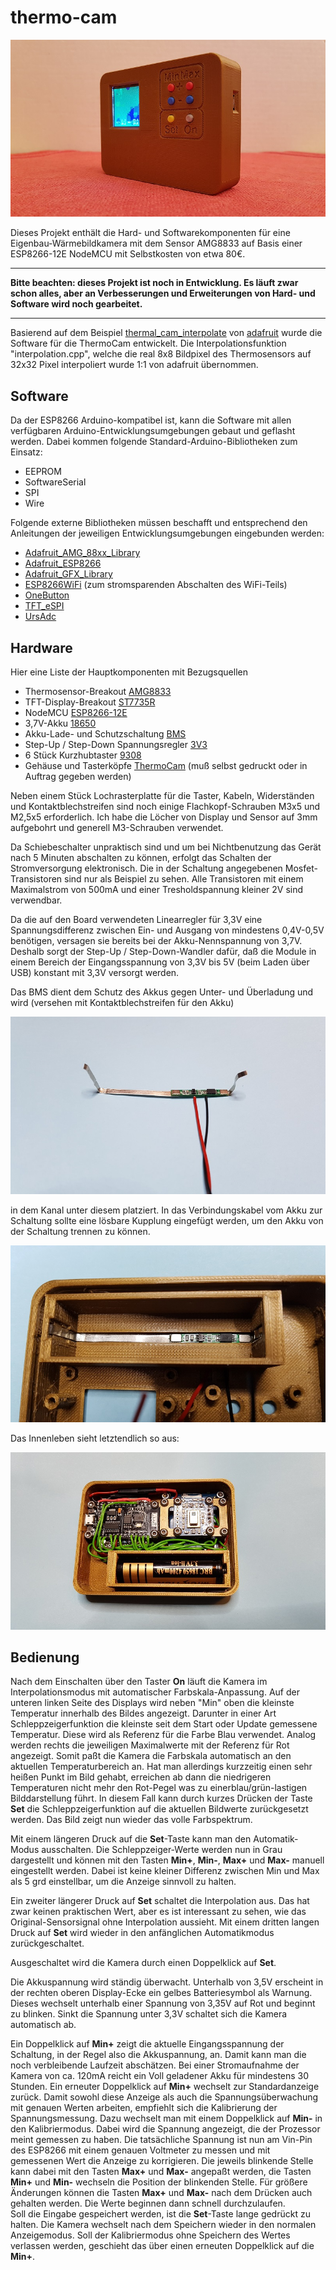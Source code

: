 # thermo-cam

![ThermoCam](pictures/tc_side.jpg)

Dieses Projekt enthält die Hard- und Softwarekomponenten für eine Eigenbau-Wärmebildkamera mit dem Sensor AMG8833 auf Basis einer ESP8266-12E NodeMCU mit Selbstkosten von etwa 80€.

----------

**Bitte beachten: dieses Projekt ist noch in Entwicklung. Es läuft zwar schon alles, aber an Verbesserungen und Erweiterungen von Hard- und Software wird noch 
gearbeitet.** 

----------

Basierend auf dem Beispiel [thermal\_cam\_interpolate](https://github.com/adafruit/Adafruit_AMG88xx/tree/master/examples/thermal_cam_interpolate "thermal_cam_interpolate") von [adafruit](https://www.adafruit.com/) wurde die Software für die ThermoCam entwickelt. Die Interpolationsfunktion "interpolation.cpp", welche die real 8x8 Bildpixel des Thermosensors auf 32x32 Pixel interpoliert wurde 1:1 von adafruit übernommen.

## Software 

Da der ESP8266 Arduino-kompatibel ist, kann die Software mit allen verfügbaren Arduino-Entwicklungsumgebungen gebaut und geflasht werden.
Dabei kommen folgende Standard-Arduino-Bibliotheken zum Einsatz:

- EEPROM
- SoftwareSerial
- SPI
- Wire

Folgende externe Bibliotheken müssen beschafft und entsprechend den Anleitungen der jeweiligen Entwicklungsumgebungen eingebunden werden:

- [Adafruit\_AMG_88xx\_Library](https://github.com/adafruit/Adafruit_AMG88xx)
- [Adafruit\_ESP8266](https://github.com/adafruit/Adafruit_ESP8266)
- [Adafruit\_GFX\_Library](https://github.com/adafruit/Adafruit-GFX-Library)
- [ESP8266WiFi](https://github.com/esp8266/Arduino) (zum stromsparenden Abschalten des WiFi-Teils)
- [OneButton](https://github.com/mathertel/OneButton)
- [TFT_eSPI](https://github.com/Bodmer/TFT_eSPI)
- [UrsAdc](http://bienonline.magix.net/public/esp8266-adc.html)

## Hardware 

Hier eine Liste der Hauptkomponenten mit Bezugsquellen

- Thermosensor-Breakout [AMG8833](https://www.adafruit.com/product/3538)
- TFT-Display-Breakout [ST7735R](https://www.adafruit.com/product/2088) 
- NodeMCU [ESP8266-12E](https://www.aliexpress.com/item/1pcs-NodeMCU-V3-Lua-WIFI-module-integration-of-ESP8266-extra-memory-32M-Flash-USB-serial-CH340G/32813713134.html)
- 3,7V-Akku [18650](https://www.aliexpress.com/item/2PCS-3-7V-4200mAh-18650-MICKTICK-Battery-lithium-Li-Ion-Rechargeable-Large-Capacity-Batteries-batteria-T6/32803586525.html)
- Akku-Lade- und Schutzschaltung [BMS](https://www.aliexpress.com/item/1S-3-7V-3A-li-ion-BMS-PCM-battery-protection-board-pcm-for-18650-lithium-ion/32673915806.html)
- Step-Up / Step-Down Spannungsregler [3V3](https://www.aliexpress.com/item/mini-2-in-1-DC-DC-Step-Down-Step-Up-Converter-1-8V-5V-to-3/32764847210.html) 
- 6 Stück Kurzhubtaster [9308](https://www.reichelt.com/fr/en/Switches-Tactile/TASTER-9308/3/index.html?ACTION=3&GROUPID=7587&ARTICLE=44532&START=0&OFFSET=16&)
- Gehäuse und Tasterköpfe [ThermoCam](https://www.thingiverse.com/thing:2813276) (muß selbst gedruckt oder in Auftrag gegeben werden)

Neben einem Stück Lochrasterplatte für die Taster, Kabeln, Widerständen und Kontaktblechstreifen sind noch einige Flachkopf-Schrauben M3x5 und M2,5x5 erforderlich. Ich habe die Löcher von Display und Sensor auf 3mm aufgebohrt und generell M3-Schrauben verwendet. 

Da Schiebeschalter unpraktisch sind und um bei Nichtbenutzung das Gerät nach 5 Minuten abschalten zu können, erfolgt das Schalten der Stromversorgung elektronisch. Die in der Schaltung angegebenen Mosfet-Transistoren sind nur als Beispiel zu sehen. Alle Transistoren mit einem Maximalstrom von 500mA und einer Tresholdspannung kleiner 2V sind verwendbar. 

Da die auf den Board verwendeten Linearregler für 3,3V eine Spannungsdifferenz zwischen Ein- und Ausgang von mindestens 0,4V-0,5V benötigen, versagen sie bereits bei der Akku-Nennspannung von 3,7V. Deshalb sorgt der Step-Up / Step-Down-Wandler dafür, daß die Module in einem Bereich der Eingangsspannung von 3,3V bis 5V (beim Laden über USB) konstant mit 3,3V versorgt werden.

Das BMS dient dem Schutz des Akkus gegen Unter- und Überladung und wird (versehen mit Kontaktblechstreifen für den Akku) 

![BMS](pictures/tc_bms.jpg)

in dem Kanal unter diesem platziert. In das Verbindungskabel vom Akku zur Schaltung sollte eine lösbare Kupplung eingefügt werden, um den Akku von der Schaltung trennen zu können. 

![BMS unter Akku](pictures/tc_battcase.jpg)

Das Innenleben sieht letztendlich so aus:

![Innenleben](pictures/tc_inner.jpg)


## Bedienung

Nach dem Einschalten über den Taster **On** läuft die Kamera im Interpolationsmodus mit automatischer Farbskala-Anpassung. Auf der unteren linken Seite des Displays wird neben "Min" oben die kleinste Temperatur innerhalb des Bildes angezeigt. Darunter in einer Art Schleppzeigerfunktion die kleinste seit dem Start oder Update gemessene Temperatur. Diese wird als Referenz für die Farbe Blau verwendet. Analog werden rechts die jeweiligen Maximalwerte mit der Referenz für Rot angezeigt. Somit paßt die Kamera die Farbskala automatisch an den aktuellen Temperaturbereich an.
Hat man allerdings kurzzeitig einen sehr heißen Punkt im Bild gehabt, erreichen ab dann die niedrigeren Temperaturen nicht mehr den Rot-Pegel was zu einerblau/grün-lastigen Bilddarstellung führt. In diesem Fall kann durch kurzes Drücken der Taste **Set** die Schleppzeigerfunktion auf die aktuellen Bildwerte zurückgesetzt werden. Das Bild zeigt nun wieder das volle Farbspektrum.  

Mit einem längeren Druck auf die **Set**-Taste kann man den Automatik-Modus ausschalten. Die Schleppzeiger-Werte werden nun in Grau dargestellt und können mit den Tasten **Min+**, **Min-**, **Max+** und **Max-** manuell eingestellt werden. Dabei ist keine kleiner Differenz zwischen Min und Max als 5 grd einstellbar, um die Anzeige sinnvoll zu halten.

Ein zweiter längerer Druck auf **Set** schaltet die Interpolation aus. Das hat zwar keinen praktischen Wert, aber es ist interessant zu sehen, wie das Original-Sensorsignal ohne Interpolation aussieht. Mit einem dritten langen Druck auf **Set** wird wieder in den anfänglichen Automatikmodus zurückgeschaltet. 

Ausgeschaltet wird die Kamera durch einen Doppelklick auf **Set**.  

Die Akkuspannung wird ständig überwacht. Unterhalb von 3,5V erscheint in der rechten oberen Display-Ecke ein gelbes Batteriesymbol als Warnung. Dieses wechselt unterhalb einer Spannung von 3,35V auf Rot und beginnt zu blinken. Sinkt die Spannung unter 3,3V schaltet sich die Kamera automatisch ab.  
 
Ein Doppelklick auf **Min+** zeigt die aktuelle Eingangsspannung der Schaltung, in der Regel also die Akkuspannung, an. Damit kann man die noch verbleibende Laufzeit abschätzen.  Bei einer Stromaufnahme der Kamera von ca. 120mA reicht ein Voll geladener Akku für mindestens 30 Stunden. Ein erneuter Doppelklick auf **Min+** wechselt zur Standardanzeige zurück. Damit sowohl diese Anzeige als auch die Spannungsüberwachung mit genauen Werten arbeiten, empfiehlt sich die Kalibrierung der Spannungsmessung. Dazu wechselt man mit einem Doppelklick auf **Min-** in den Kalibriermodus. Dabei wird die Spannung angezeigt, die der Prozessor meint gemessen zu haben. Die tatsächliche Spannung ist nun am Vin-Pin des ESP8266 mit einem genauen Voltmeter zu messen und mit gemessenen Wert die Anzeige zu korrigieren. Die jeweils blinkende Stelle kann dabei mit den Tasten **Max+** und **Max-** angepaßt werden, die Tasten **Min+** und **Min-** wechseln die Position der blinkenden Stelle. Für größere Änderungen können die Tasten **Max+** und **Max-** nach dem Drücken auch gehalten werden. Die Werte beginnen dann schnell durchzulaufen.  
Soll die Eingabe gespeichert werden, ist die **Set**-Taste lange gedrückt zu halten. Die Kamera wechselt nach dem Speichern wieder in den normalen Anzeigemodus. Soll der Kalibriermodus ohne Speichern des Wertes verlassen werden, geschieht das über einen erneuten Doppelklick auf die **Min+**.